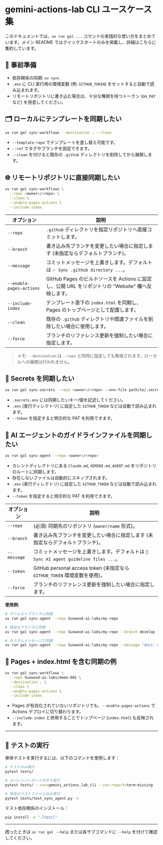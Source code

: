 # gemini-actions-lab CLI ユースケース集

このドキュメントでは、`uv run gal ...` コマンドの実践的な使い方をまとめています。メイン README ではクイックスタートのみを掲載し、詳細はこちらに集約しています。

## 🔑 事前準備
- 依存関係の同期: `uv sync`
- `.env` に CLI 実行用の環境変数 (例: `GITHUB_TOKEN`) をセットすると自動で読み込まれます。
- リモートリポジトリに書き込む場合は、十分な権限を持つトークン (`GH_PAT` など) を用意してください。

## 🗂️ ローカルにテンプレートを同期したい
```bash
uv run gal sync-workflows --destination . --clean
```

- `--template-repo` でテンプレートを差し替え可能です。
- `--ref` でタグやブランチを固定できます。
- `--clean` を付けると既存の `.github` ディレクトリを削除してから展開します。

## 🌐 リモートリポジトリに直接同期したい
```bash
uv run gal sync-workflows \
  --repo <owner>/<repo> \
  --clean \
  --enable-pages-actions \
  --include-index
```

| オプション | 説明 |
| --- | --- |
| `--repo` | `.github` ディレクトリを指定リポジトリへ直接コミットします。 |
| `--branch` | 書き込み先ブランチを変更したい場合に指定します (未指定ならデフォルトブランチ)。 |
| `--message` | コミットメッセージを上書きします。デフォルトは `✨ Sync .github directory ...`。 |
| `--enable-pages-actions` | GitHub Pages のビルドソースを Actions に設定し、公開 URL をリポジトリの "Website" 欄へ反映します。 |
| `--include-index` | テンプレート直下の `index.html` を同期し、Pages のトップページとして配置します。 |
| `--clean` | 既存の `.github` ディレクトリや関連ファイルを削除したい場合に使用します。 |
| `--force` | ブランチのリファレンス更新を強制したい場合に指定します。 |

> メモ: `--destination` は `--repo` と同時に指定しても無視されます。ローカルへの展開は行われません。

## 🔐 Secrets を同期したい
```bash
uv run gal sync-secrets --repo <owner>/<repo> --env-file path/to/.secrets.env
```

- `.secrets.env` には同期したいキー/値を記述してください。
- `.env` (実行ディレクトリ) に設定した `GITHUB_TOKEN` などは自動で読み込まれます。
- `--token` を指定すると明示的な PAT を利用できます。

## 🤖 AI エージェントのガイドラインファイルを同期したい
```bash
uv run gal sync-agent --repo <owner>/<repo>
```

- カレントディレクトリにある `Claude.md`, `GEMINI.md`, `AGENT.md` をリポジトリのルートに同期します。
- 存在しないファイルは自動的にスキップされます。
- `.env` (実行ディレクトリ) に設定した `GITHUB_TOKEN` などは自動で読み込まれます。
- `--token` を指定すると明示的な PAT を利用できます。

| オプション | 説明 |
| --- | --- |
| `--repo` | (必須) 同期先のリポジトリ (`owner/name` 形式)。 |
| `--branch` | 書き込み先ブランチを変更したい場合に指定します (未指定ならデフォルトブランチ)。 |
| `--message` | コミットメッセージを上書きします。デフォルトは `🤖 Sync AI agent guideline files ...`。 |
| `--token` | GitHub personal access token (未指定なら `GITHUB_TOKEN` 環境変数を使用)。 |
| `--force` | ブランチのリファレンス更新を強制したい場合に指定します。 |

**使用例:**
```bash
# デフォルトブランチに同期
uv run gal sync-agent --repo Sunwood-ai-labs/my-repo

# 特定のブランチに同期
uv run gal sync-agent --repo Sunwood-ai-labs/my-repo --branch develop

# カスタムメッセージで同期
uv run gal sync-agent --repo Sunwood-ai-labs/my-repo --message "docs: update AI agent guidelines"
```

## 🧾 Pages + index.html を含む同期の例
```bash
uv run gal sync-workflows \
  --repo Sunwood-ai-labs/demo-001 \
  --destination . \
  --clean \
  --enable-pages-actions \
  --include-index
```

- Pages が有効化されていないリポジトリでも、`--enable-pages-actions` で Actions デプロイに切り替わります。
- `--include-index` と併用することでトップページ (`index.html`) も反映されます。

---

## 🧪 テストの実行

単体テストを実行するには、以下のコマンドを使用します：

```bash
# テストのみ実行
pytest tests/

# カバレッジレポート付きで実行
pytest tests/ --cov=gemini_actions_lab_cli --cov-report=term-missing

# 特定のテストファイルのみ実行
pytest tests/test_sync_agent.py -v
```

テスト依存関係のインストール：
```bash
pip install -e ".[test]"
```

---

困ったときは `uv run gal --help` または各サブコマンドに `--help` を付けて確認してください。
